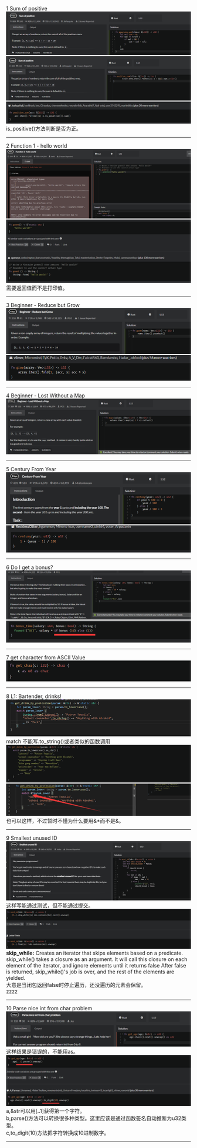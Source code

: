 1 Sum of positive
![](images/2021-07-14-17-42-50.png)
![](images/2021-07-14-17-52-09.png)
![](images/2021-07-14-18-13-38.png)
is_positive()方法判断是否为正。
***
2 Function 1 - hello world
![](images/2021-07-14-18-26-06.png)
![](images/2021-07-14-18-26-59.png)
需要返回值而不是打印值。
***
3 Beginner - Reduce but Grow
![](images/2021-07-14-18-52-41.png)
![](images/2021-07-14-18-56-38.png)
***
4 Beginner - Lost Without a Map
![](images/2021-07-14-20-08-35.png)
***
5 Century From Year
![](images/2021-07-14-20-17-31.png)
![](images/2021-07-14-20-19-13.png)
***
6 Do I get a bonus?
![](images/2021-07-14-20-26-20.png)
![](images/2021-07-14-20-27-31.png)
***
7 get character from ASCII Value
![](images/2021-07-14-20-36-22.png)
***
8 L1: Bartender, drinks!
![](images/2021-07-14-20-59-46.png)
match 不能写.to_string()或者类似的函数调用
![](images/2021-07-14-21-00-03.png)
![](images/2021-07-14-21-12-16.png)
也可以这样，不过暂时不懂为什么要用&*而不是&。
***
9 Smallest unused ID
![](images/2021-07-14-21-48-13.png)
这样写能通过测试，但不能通过提交。
![](images/2021-07-14-21-54-00.png)
**skip_while:** Creates an iterator that skips elements based on a predicate. skip_while() takes a closure as an argument. It will call this closure on each element of the iterator, and ignore elements until it returns false After false is returned, skip_while()'s job is over, and the rest of the elements are yielded.    
大意是当闭包返回false时停止遍历，还没遍历的元素会保留。  
zzzz
***
10 Parse nice int from char problem  
![](images/2021-07-14-22-10-05.png) 
这样结果是错误的，不能用as。
![](images/2021-07-14-22-13-43.png)  
a,&str可以用[..1]获得第一个字符。  
b,parse()方法可以转换很多种类型。这里应该是通过函数签名自动推断为u32类型。  
c,to_digit(10)方法把字符转换成10进制数字。
***
